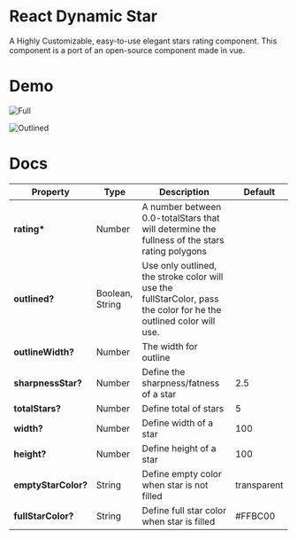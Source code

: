 # React Dynamic Star

A Highly Customizable, easy-to-use elegant stars rating component.
This component is a port of an open-source component made in vue.

# Demo

![Full](https://github.com/igorwessel/react-dynamic-star/blob/mainfull_dynamic_star.png "Full")

![Outlined](https://github.com/igorwessel/react-dynamic-star/blob/mainoutlined_dynamic_star "Outlined")

# Docs

| Property | Type  | Description | Default
| --- | ---  | --- | --- |
| **rating\*** | Number  | A number between 0.0-totalStars that will determine the fullness of the stars rating polygons
| **outlined?** | Boolean, String | Use only outlined, the stroke color will use the fullStarColor, pass the color for he the outlined color will use.
| **outlineWidth?** | Number | The width for outline
| **sharpnessStar?** | Number| Define the sharpness/fatness of a star | 2.5
| **totalStars?** | Number | Define total of stars | 5
| **width?** | Number | Define width of a star | 100
| **height?** | Number | Define height of a star |100
| **emptyStarColor?** | String | Define empty color when star is not filled | transparent
| **fullStarColor?** | String | Define full star color when star is filled | #FFBC00
